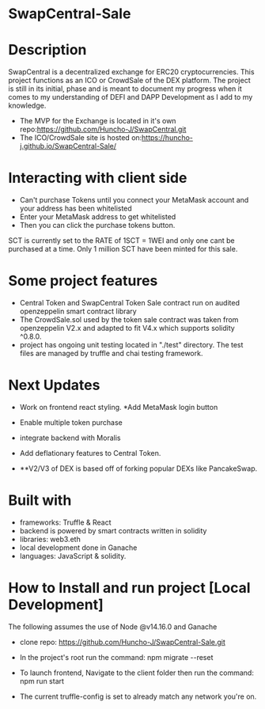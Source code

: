 # SwapCentral-Sale

# Description
SwapCentral is a decentralized exchange for ERC20 cryptocurrencies. This project functions as an ICO or CrowdSale of the DEX platform. The project is still in its initial, phase and is meant to document my progress when it comes to my  understanding of DEFI and DAPP Development as I add to my knowledge.

- The MVP for the Exchange is located in it's own repo:https://github.com/Huncho-J/SwapCentral.git
- The ICO/CrowdSale site is hosted on:https://huncho-j.github.io/SwapCentral-Sale/

# Interacting with client side
- Can't purchase Tokens until you connect your MetaMask account and your address has been whitelisted
- Enter your MetaMask address to get whitelisted
- Then you can click the purchase tokens button.

SCT is currently set to the RATE of 1SCT = 1WEI and only one cant be purchased at a time. Only 1 million SCT have been minted for this sale.
# Some project features
- Central Token and SwapCentral Token Sale contract run on audited openzeppelin smart contract library
- The CrowdSale.sol used by the token sale contract was taken from openzeppelin V2.x and adapted to fit V4.x which      supports solidity ^0.8.0.
- project has ongoing unit testing located in "./test" directory. The test files are managed by truffle and chai testing framework.
# Next Updates
- Work on frontend react styling. *Add MetaMask login button
- Enable multiple token purchase
- integrate backend with Moralis
- Add deflationary features to Central Token.

- **V2/V3 of DEX is based off of forking popular DEXs like PancakeSwap.

# Built with
- frameworks: Truffle & React
- backend is powered by smart contracts written in solidity
- libraries: web3.eth
- local development done in Ganache
- languages: JavaScript & solidity.


# How to Install and run project [Local Development]
The following assumes the use of Node @v14.16.0 and Ganache

- clone repo: https://github.com/Huncho-J/SwapCentral-Sale.git
- In the project's root run the command: npm migrate --reset
- To launch frontend, Navigate to the client folder then run the command: npm run start

- The current truffle-config is set to already match any network you're on.
